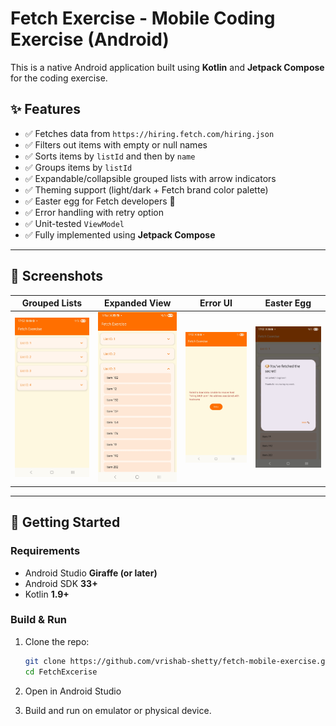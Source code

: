 # Fetch Exercise - Mobile Coding Exercise (Android)

This is a native Android application built using **Kotlin** and **Jetpack Compose** for the coding exercise.

## ✨ Features

- ✅ Fetches data from `https://hiring.fetch.com/hiring.json`
- ✅ Filters out items with empty or null names
- ✅ Sorts items by `listId` and then by `name`
- ✅ Groups items by `listId`
- ✅ Expandable/collapsible grouped lists with arrow indicators
- ✅ Theming support (light/dark + Fetch brand color palette)
- ✅ Easter egg for Fetch developers 🐶
- ✅ Error handling with retry option
- ✅ Unit-tested `ViewModel`
- ✅ Fully implemented using **Jetpack Compose**

---

## 📱 Screenshots

| Grouped Lists                                | Expanded View                                 | Error UI                                 | Easter Egg                                 |
|----------------------------------------------|-----------------------------------------------|------------------------------------------|--------------------------------------------|
| ![screenshot1](screenshots/grouped_list.jpg) | ![screenshot2](screenshots/expanded_view.jpg) | ![screenshot3](screenshots/error_ui.jpg) | ![screenshot4](screenshots/easter_egg.jpg) |

---

## 🚀 Getting Started

### Requirements

- Android Studio **Giraffe (or later)**
- Android SDK **33+**
- Kotlin **1.9+**

### Build & Run

1. Clone the repo:

   ```bash
   git clone https://github.com/vrishab-shetty/fetch-mobile-exercise.git
   cd FetchExcerise
   ```

2. Open in Android Studio

3. Build and run on emulator or physical device.
